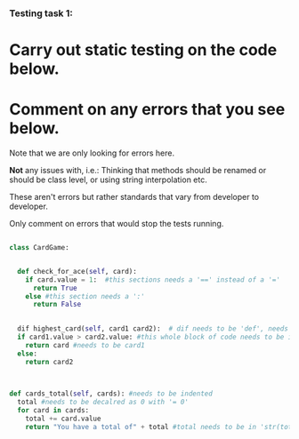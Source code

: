 ### Testing task 1:

# Carry out static testing on the code below.
# Comment on any errors that you see below.

Note that we are only looking for errors here.

**Not** any issues with, i.e.: 
Thinking that methods should be renamed or should be class level, or using string interpolation etc. 

These aren't errors but rather standards that vary from developer to developer. 

Only comment on errors that would stop the tests running.

```python

class CardGame:


  def check_for_ace(self, card):
    if card.value = 1:  #this sections needs a '==' instead of a '='
      return True
    else #this section needs a ':'
      return False
   

  dif highest_card(self, card1 card2):  # dif needs to be 'def', needs to be a ',' between card1 and card2
  if card1.value > card2.value: #this whole block of code needs to be indented
    return card #needs to be card1
  else:
    return card2
  


def cards_total(self, cards): #needs to be indented
  total #needs to be decalred as 0 with '= 0'
  for card in cards:
    total += card.value
    return "You have a total of" + total #total needs to be in 'str(total)'
  
```
